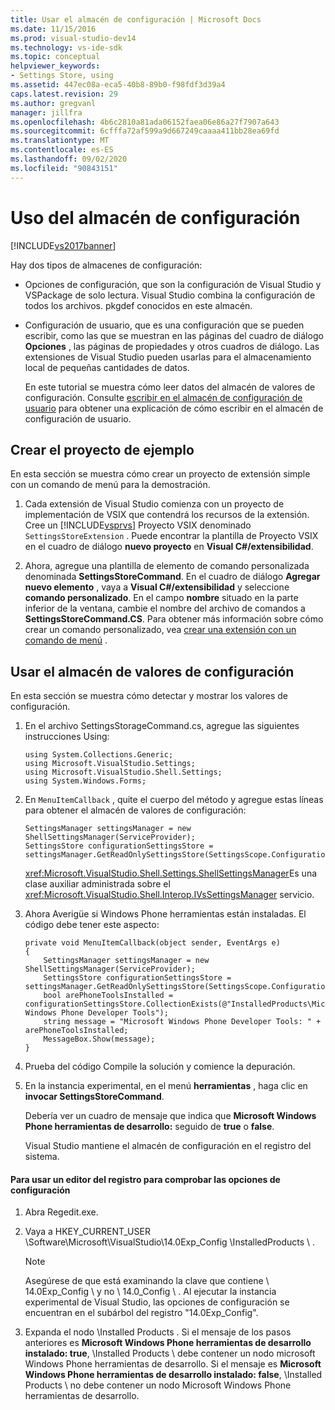 ```yaml
---
title: Usar el almacén de configuración | Microsoft Docs
ms.date: 11/15/2016
ms.prod: visual-studio-dev14
ms.technology: vs-ide-sdk
ms.topic: conceptual
helpviewer_keywords:
- Settings Store, using
ms.assetid: 447ec08a-eca5-40b8-89b0-f98fdf3d39a4
caps.latest.revision: 29
ms.author: gregvanl
manager: jillfra
ms.openlocfilehash: 4b6c2810a81ada06152faea06e86a27f7907a643
ms.sourcegitcommit: 6cfffa72af599a9d667249caaaa411bb28ea69fd
ms.translationtype: MT
ms.contentlocale: es-ES
ms.lasthandoff: 09/02/2020
ms.locfileid: "90843151"
---
```

# <a name="using-the-settings-store"></a>Uso del almacén de configuración
[!INCLUDE[vs2017banner](../includes/vs2017banner.md)]

Hay dos tipos de almacenes de configuración:  
  
- Opciones de configuración, que son la configuración de Visual Studio y VSPackage de solo lectura. Visual Studio combina la configuración de todos los archivos. pkgdef conocidos en este almacén.  
  
- Configuración de usuario, que es una configuración que se pueden escribir, como las que se muestran en las páginas del cuadro de diálogo **Opciones** , las páginas de propiedades y otros cuadros de diálogo. Las extensiones de Visual Studio pueden usarlas para el almacenamiento local de pequeñas cantidades de datos.  
  
  En este tutorial se muestra cómo leer datos del almacén de valores de configuración. Consulte [escribir en el almacén de configuración de usuario](../extensibility/writing-to-the-user-settings-store.md) para obtener una explicación de cómo escribir en el almacén de configuración de usuario.  
  
## <a name="creating-the-example-project"></a>Crear el proyecto de ejemplo  
 En esta sección se muestra cómo crear un proyecto de extensión simple con un comando de menú para la demostración.  
  
1. Cada extensión de Visual Studio comienza con un proyecto de implementación de VSIX que contendrá los recursos de la extensión. Cree un [!INCLUDE[vsprvs](../includes/vsprvs-md.md)] Proyecto VSIX denominado `SettingsStoreExtension` . Puede encontrar la plantilla de Proyecto VSIX en el cuadro de diálogo **nuevo proyecto** en **Visual C#/extensibilidad**.  
  
2. Ahora, agregue una plantilla de elemento de comando personalizada denominada **SettingsStoreCommand**. En el cuadro de diálogo **Agregar nuevo elemento** , vaya a **Visual C#/extensibilidad** y seleccione **comando personalizado**. En el campo **nombre** situado en la parte inferior de la ventana, cambie el nombre del archivo de comandos a **SettingsStoreCommand.CS**. Para obtener más información sobre cómo crear un comando personalizado, vea [crear una extensión con un comando de menú](../extensibility/creating-an-extension-with-a-menu-command.md) .  
  
## <a name="using-the-configuration-settings-store"></a>Usar el almacén de valores de configuración  
 En esta sección se muestra cómo detectar y mostrar los valores de configuración.  
  
1. En el archivo SettingsStorageCommand.cs, agregue las siguientes instrucciones Using:  
  
   ```  
   using System.Collections.Generic;  
   using Microsoft.VisualStudio.Settings;  
   using Microsoft.VisualStudio.Shell.Settings;  
   using System.Windows.Forms;  
   ```  
  
2. En `MenuItemCallback` , quite el cuerpo del método y agregue estas líneas para obtener el almacén de valores de configuración:  
  
   ```  
   SettingsManager settingsManager = new ShellSettingsManager(ServiceProvider);  
   SettingsStore configurationSettingsStore = settingsManager.GetReadOnlySettingsStore(SettingsScope.Configuration);  
   ```  
  
    <xref:Microsoft.VisualStudio.Shell.Settings.ShellSettingsManager>Es una clase auxiliar administrada sobre el <xref:Microsoft.VisualStudio.Shell.Interop.IVsSettingsManager> servicio.  
  
3. Ahora Averigüe si Windows Phone herramientas están instaladas. El código debe tener este aspecto:  
  
   ```  
   private void MenuItemCallback(object sender, EventArgs e)  
   {  
       SettingsManager settingsManager = new ShellSettingsManager(ServiceProvider);  
       SettingsStore configurationSettingsStore = settingsManager.GetReadOnlySettingsStore(SettingsScope.Configuration);  
       bool arePhoneToolsInstalled = configurationSettingsStore.CollectionExists(@"InstalledProducts\Microsoft Windows Phone Developer Tools");  
       string message = "Microsoft Windows Phone Developer Tools: " + arePhoneToolsInstalled;  
       MessageBox.Show(message);  
   }  
   ```  
  
4. Prueba del código Compile la solución y comience la depuración.  
  
5. En la instancia experimental, en el menú **herramientas** , haga clic en **invocar SettingsStoreCommand**.  
  
    Debería ver un cuadro de mensaje que indica que **Microsoft Windows Phone herramientas de desarrollo:**  seguido de **true** o **false**.  
  
   Visual Studio mantiene el almacén de configuración en el registro del sistema.  
  
#### <a name="to-use-a-registry-editor-to-verify-configuration-settings"></a>Para usar un editor del registro para comprobar las opciones de configuración  
  
1. Abra Regedit.exe.  
  
2. Vaya a HKEY_CURRENT_USER \Software\Microsoft\VisualStudio\14.0Exp_Config \InstalledProducts \\ .  
  
    > [!NOTE]
    > Asegúrese de que está examinando la clave que contiene \ 14.0Exp_Config \ y no \ 14.0_Config \\ . Al ejecutar la instancia experimental de Visual Studio, las opciones de configuración se encuentran en el subárbol del registro "14.0Exp_Config".  
  
3. Expanda el nodo \Installed Products \. Si el mensaje de los pasos anteriores es **Microsoft Windows Phone herramientas de desarrollo instalado: true**, \Installed Products \ debe contener un nodo microsoft Windows Phone herramientas de desarrollo. Si el mensaje es **Microsoft Windows Phone herramientas de desarrollo instalado: false**, \Installed Products \ no debe contener un nodo Microsoft Windows Phone herramientas de desarrollo.
